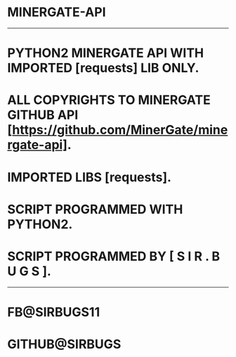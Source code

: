 # MINERGATE-API
-------------------------------------
# PYTHON2 MINERGATE API WITH IMPORTED [requests] LIB ONLY.
# ALL COPYRIGHTS TO MINERGATE GITHUB API [https://github.com/MinerGate/minergate-api].
# IMPORTED LIBS [requests].
# SCRIPT PROGRAMMED WITH PYTHON2.
# SCRIPT PROGRAMMED BY [ S I R . B U G S ].
------------------------------------
# FB@SIRBUGS11
# GITHUB@SIRBUGS
